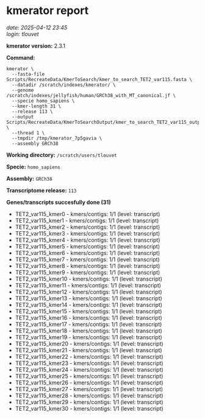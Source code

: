 # kmerator report
*date: 2025-04-12 23:45*  
*login: tlouvet*

**kmerator version:** 2.3.1

**Command:**

```
kmerator \
  --fasta-file Scripts/RecreateData/KmerToSearch/kmer_to_search_TET2_var115.fasta \
  --datadir /scratch/indexes/kmerator/ \
  --genome /scratch/indexes/jellyfish/human/GRCh38_with_MT_canonical.jf \
  --specie homo_sapiens \
  --kmer-length 31 \
  --release 113 \
  --output Scripts/RecreateData/KmerToSearchOutput/kmer_to_search_TET2_var115_output \
  --thread 1 \
  --tmpdir /tmp/kmerator_7p5gavia \
  --assembly GRCh38
```

**Working directory:** `/scratch/users/tlouvet`

**Specie:** `homo_sapiens`

**Assembly:** `GRCh38`

**Transcriptome release:** `113`

**Genes/transcripts succesfully done (31)**

- TET2_var115_kmer0 - kmers/contigs: 1/1 (level: transcript)
- TET2_var115_kmer1 - kmers/contigs: 1/1 (level: transcript)
- TET2_var115_kmer2 - kmers/contigs: 1/1 (level: transcript)
- TET2_var115_kmer3 - kmers/contigs: 1/1 (level: transcript)
- TET2_var115_kmer4 - kmers/contigs: 1/1 (level: transcript)
- TET2_var115_kmer5 - kmers/contigs: 1/1 (level: transcript)
- TET2_var115_kmer6 - kmers/contigs: 1/1 (level: transcript)
- TET2_var115_kmer7 - kmers/contigs: 1/1 (level: transcript)
- TET2_var115_kmer8 - kmers/contigs: 1/1 (level: transcript)
- TET2_var115_kmer9 - kmers/contigs: 1/1 (level: transcript)
- TET2_var115_kmer10 - kmers/contigs: 1/1 (level: transcript)
- TET2_var115_kmer11 - kmers/contigs: 1/1 (level: transcript)
- TET2_var115_kmer12 - kmers/contigs: 1/1 (level: transcript)
- TET2_var115_kmer13 - kmers/contigs: 1/1 (level: transcript)
- TET2_var115_kmer14 - kmers/contigs: 1/1 (level: transcript)
- TET2_var115_kmer15 - kmers/contigs: 1/1 (level: transcript)
- TET2_var115_kmer16 - kmers/contigs: 1/1 (level: transcript)
- TET2_var115_kmer17 - kmers/contigs: 1/1 (level: transcript)
- TET2_var115_kmer18 - kmers/contigs: 1/1 (level: transcript)
- TET2_var115_kmer19 - kmers/contigs: 1/1 (level: transcript)
- TET2_var115_kmer20 - kmers/contigs: 1/1 (level: transcript)
- TET2_var115_kmer21 - kmers/contigs: 1/1 (level: transcript)
- TET2_var115_kmer22 - kmers/contigs: 1/1 (level: transcript)
- TET2_var115_kmer23 - kmers/contigs: 1/1 (level: transcript)
- TET2_var115_kmer24 - kmers/contigs: 1/1 (level: transcript)
- TET2_var115_kmer25 - kmers/contigs: 1/1 (level: transcript)
- TET2_var115_kmer26 - kmers/contigs: 1/1 (level: transcript)
- TET2_var115_kmer27 - kmers/contigs: 1/1 (level: transcript)
- TET2_var115_kmer28 - kmers/contigs: 1/1 (level: transcript)
- TET2_var115_kmer29 - kmers/contigs: 1/1 (level: transcript)
- TET2_var115_kmer30 - kmers/contigs: 1/1 (level: transcript)
